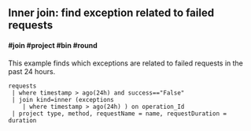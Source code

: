 ## Inner join: find exception related to failed requests
#### #join #project #bin #round
<!-- article_id: 3107‎2017‏‎03002 -->

This example finds which exceptions are related to failed requests in the past 24 hours.

```AIQL
requests 
 | where timestamp > ago(24h) and success=="False"
 | join kind=inner (exceptions 
	| where timestamp > ago(24h) ) on operation_Id 
 | project type, method, requestName = name, requestDuration = duration
```